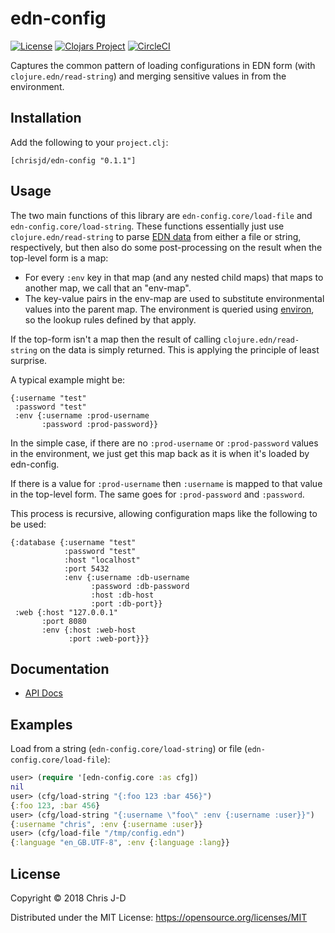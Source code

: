 # edn-config

[![License](https://img.shields.io/github/license/chrisjdavies/edn-config.svg)](LICENSE)
[![Clojars Project](https://img.shields.io/clojars/v/chrisjd/edn-config.svg)](https://clojars.org/chrisjd/edn-config)
[![CircleCI](https://circleci.com/gh/chrisjdavies/edn-config.svg?style=svg)](https://circleci.com/gh/chrisjdavies/edn-config)

Captures the common pattern of loading configurations in EDN form
(with `clojure.edn/read-string`) and merging sensitive values in from
the environment.


## Installation

Add the following to your `project.clj`:

```
[chrisjd/edn-config "0.1.1"]
```


## Usage

The two main functions of this library are `edn-config.core/load-file`
and `edn-config.core/load-string`.  These functions essentially just
use `clojure.edn/read-string` to parse [EDN
data](https://github.com/edn-format/edn) from either a file or string,
respectively, but then also do some post-processing on the result when
the top-level form is a map:

- For every `:env` key in that map (and any nested child maps) that
  maps to another map, we call that an "env-map".
- The key-value pairs in the env-map are used to substitute
  environmental values into the parent map.  The environment is
  queried using [environ](https://github.com/weavejester/environ), so
  the lookup rules defined by that apply.

If the top-form isn't a map then the result of calling
`clojure.edn/read-string` on the data is simply returned.  This is
applying the principle of least surprise.

A typical example might be:

``` edn
{:username "test"
 :password "test"
 :env {:username :prod-username
       :password :prod-password}}
```

In the simple case, if there are no `:prod-username` or
`:prod-password` values in the environment, we just get this map back
as it is when it's loaded by edn-config.

If there is a value for `:prod-username` then `:username` is mapped to
that value in the top-level form.  The same goes for `:prod-password`
and `:password`.

This process is recursive, allowing configuration maps like the
following to be used:

``` edn
{:database {:username "test"
            :password "test"
            :host "localhost"
            :port 5432
            :env {:username :db-username
                  :password :db-password
                  :host :db-host
                  :port :db-port}}
 :web {:host "127.0.0.1"
       :port 8080
       :env {:host :web-host
             :port :web-port}}}
```


## Documentation

- [API Docs](https://chrisjdavies.github.io/edn-config/)


## Examples

Load from a string (`edn-config.core/load-string`) or file
(`edn-config.core/load-file`):

``` clojure
user> (require '[edn-config.core :as cfg])
nil
user> (cfg/load-string "{:foo 123 :bar 456}")
{:foo 123, :bar 456}
user> (cfg/load-string "{:username \"foo\" :env {:username :user}}")
{:username "chris", :env {:username :user}}
user> (cfg/load-file "/tmp/config.edn")
{:language "en_GB.UTF-8", :env {:language :lang}}
```


## License

Copyright © 2018 Chris J-D

Distributed under the MIT License: https://opensource.org/licenses/MIT
